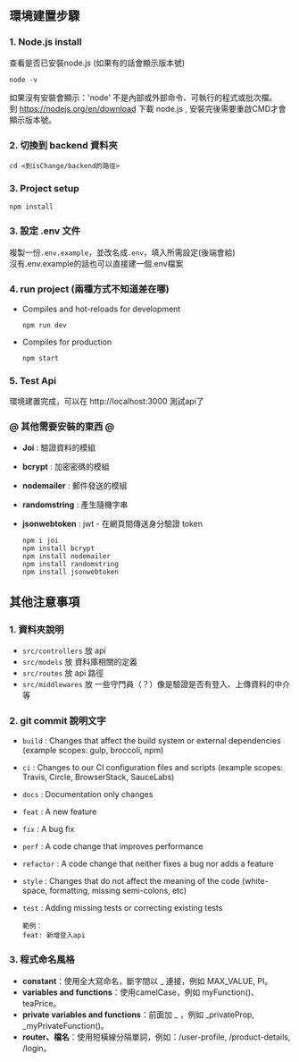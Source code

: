 ## 環境建置步驟
### 1. Node.js install
查看是否已安裝node.js (如果有的話會顯示版本號)  
```
node -v
```
如果沒有安裝會顯示：'node' 不是內部或外部命令、可執行的程式或批次檔。  
到 https://nodejs.org/en/download 下載 node.js , 安裝完後需要重啟CMD才會顯示版本號。

### 2. 切換到 backend 資料夾
```
cd <到isChange/backend的路徑>
```

### 3. Project setup
```
npm install
```

### 3. 設定 .env 文件
複製一份`.env.example`，並改名成`.env`，填入所需設定(後端會給)  
沒有.env.example的話也可以直接建一個.env檔案

### 4. run project (兩種方式不知道差在哪) 
- Compiles and hot-reloads for development
    ```
    npm run dev
    ```
- Compiles for production
    ```
    npm start
    ```
### 5. Test Api
環境建置完成，可以在 http://localhost:3000 測試api了

### @ 其他需要安裝的東西 @
* **Joi** : 驗證資料的模組
* **bcrypt** : 加密密碼的模組
* **nodemailer** : 郵件發送的模組
* **randomstring** : 產生隨機字串
* **jsonwebtoken** : jwt - 在網頁間傳送身分驗證 token



    ```
    npm i joi
    npm install bcrypt
    npm install nodemailer
    npm install randomstring
    npm install jsonwebtoken
    ```

## 其他注意事項
### 1. 資料夾說明
* `src/controllers` 放 api
* `src/models` 放 資料庫相關的定義
* `src/routes` 放 api 路徑
* `src/middlewares` 放 一些守門員（？）像是驗證是否有登入、上傳資料的中介等
### 2. git commit 說明文字
* `build` : Changes that affect the build system or external dependencies (example scopes: gulp, broccoli, npm)
* `ci` : Changes to our CI configuration files and scripts (example scopes: Travis, Circle, BrowserStack, SauceLabs)
* `docs` : Documentation only changes
* `feat` : A new feature
* `fix` : A bug fix
* `perf` : A code change that improves performance
* `refactor` : A code change that neither fixes a bug nor adds a feature
* `style` : Changes that do not affect the meaning of the code (white-space, formatting, missing semi-colons, etc)
* `test` : Adding missing tests or correcting existing tests

    ```
    範例：
    feat: 新增登入api
    ```
### 3. 程式命名風格
* **constant**：使用全大寫命名，斷字間以 _ 連接，例如 MAX_VALUE, PI。
* **variables and functions**：使用camelCase，例如 myFunction()、teaPrice。
* **private variables and functions**：前面加 _ ，例如 _privateProp, _myPrivateFunction()。
* **router、檔名**：使用短橫線分隔單詞，例如：/user-profile, /product-details, /login。